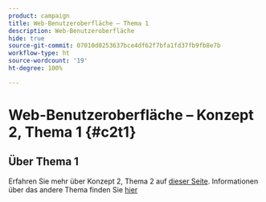 ```yaml
---
product: campaign
title: Web-Benutzeroberfläche – Thema 1
description: Web-Benutzeroberfläche
hide: true
source-git-commit: 07010d0253637bce4df62f7bfa1fd37fb9fb8e7b
workflow-type: ht
source-wordcount: '19'
ht-degree: 100%

---
```


# Web-Benutzeroberfläche – Konzept 2, Thema 1 {#c2t1}

## Über Thema 1

Erfahren Sie mehr über Konzept 2, Thema 2 auf [dieser Seite](topic2.md).
Informationen über das andere Thema finden Sie [hier](../../automation/workflow/about-workflows.md)